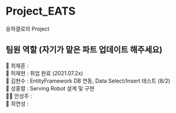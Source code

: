 # Project_EATS
응하결로의 Project

## 팀원 역할 (자기가 맡은 파트 업데이트 해주세요)  
🧓 최재훈 :    
🧑 허재현 : 취업 완료 (2021.07.2x)       
👦 김현수 : EntityFramework DB 연동, Data Select/Insert 테스트 (8/2)   
🧔 성홍렬 : Serving Robot 설계 및 구현   
👩‍🦰 안성주 :    
👩 최연성 :     
